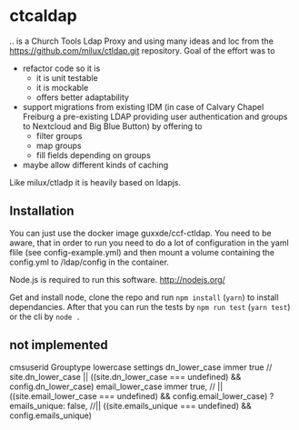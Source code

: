 # ctcaldap
 .. is a Church Tools Ldap Proxy and using many ideas and loc from the  https://github.com/milux/ctldap.git repository. Goal of the effort was to 
   - refactor code so it is
     - it is unit testable
     - it is mockable
     - offers better adaptability 
   - support migrations from existing IDM (in case of Calvary Chapel Freiburg a pre-existing LDAP providing user authentication and groups to Nextcloud and Big Blue Button) by offering to
     - filter groups 
     - map groups
     - fill fields depending on groups
   - maybe allow different kinds of caching
  
Like milux/ctladp it is heavily based on ldapjs.

## Installation

You can just use the docker image guxxde/ccf-ctldap. You need to be aware, that in order to run you need to do a lot of configuration in the yaml flile (see config-example.yml) and then mount a volume containing the config.yml to /ldap/config in the container. 

Node.js is required to run this software. http://nodejs.org/

Get and install node, clone the repo and run `npm install` (`yarn`) to install dependancies. After that you can run the tests by `npm run test` (`yarn test`) or the cli by `node . `

## not implemented
cmsuserid
Grouptype 
lowercase settings
  dn_lower_case immer true // site.dn_lower_case || ((site.dn_lower_case === undefined) && config.dn_lower_case)
  email_lower_case immer true, // || ((site.email_lower_case === undefined) && config.email_lower_case)
?
  emails_unique: false, //|| ((site.emails_unique === undefined) && config.emails_unique)

